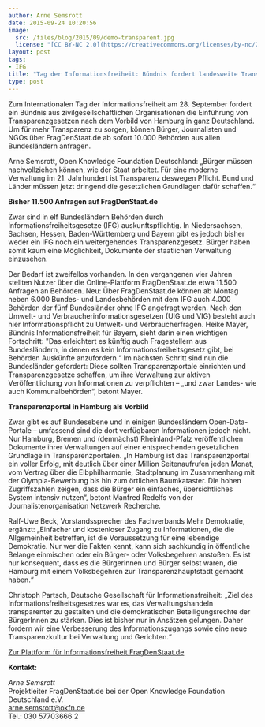```yaml
---
author: Arne Semsrott
date: 2015-09-24 10:20:56
image:
  src: /files/blog/2015/09/demo-transparent.jpg
  license: "[CC BY-NC 2.0](https://creativecommons.org/licenses/by-nc/2.0/), Leif Hinrichsen via [flickr](https://www.flickr.com/photos/leifhinrichsen/15084392262/)"
layout: post
tags:
- IFG
title: "Tag der Informationsfreiheit: Bündnis fordert landesweite Transparenzgesetze"
type: post
---
```


Zum Internationalen Tag der Informationsfreiheit am 28. September fordert ein Bündnis aus zivilgesellschaftlichen Organisationen die Einführung von Transparenzgesetzen nach dem Vorbild von Hamburg in ganz Deutschland. Um für mehr Transparenz zu sorgen, können Bürger, Journalisten und NGOs über FragDenStaat.de ab sofort 10.000 Behörden aus allen Bundesländern anfragen.

Arne Semsrott, Open Knowledge Foundation Deutschland: „Bürger müssen nachvollziehen können, wie der Staat arbeitet. Für eine moderne Verwaltung im 21. Jahrhundert ist Transparenz deswegen Pflicht. Bund und Länder müssen jetzt dringend die gesetzlichen Grundlagen dafür schaffen.“

<b>Bisher 11.500 Anfragen auf FragDenStaat.de</b>

Zwar sind in elf Bundesländern Behörden durch Informationsfreiheitsgesetze (IFG) auskunftspflichtig. In Niedersachsen, Sachsen, Hessen, Baden-Württemberg und Bayern gibt es jedoch bisher weder ein IFG noch ein weitergehendes Transparenzgesetz. Bürger haben somit kaum eine Möglichkeit, Dokumente der staatlichen Verwaltung einzusehen.

Der Bedarf ist zweifellos vorhanden. In den vergangenen vier Jahren stellten Nutzer über die Online-Plattform FragDenStaat.de etwa 11.500 Anfragen an Behörden. Neu: Über FragDenStaat.de können ab Montag neben 6.000 Bundes- und Landesbehörden mit dem IFG auch 4.000 Behörden der fünf Bundesländer ohne IFG angefragt werden. Nach den Umwelt- und Verbraucherinformationsgesetzen (UIG und VIG) besteht auch hier Informationspflicht zu Umwelt- und Verbraucherfragen. Heike Mayer, Bündnis Informationsfreiheit für Bayern, sieht darin einen wichtigen Fortschritt: "Das erleichtert es künftig auch Fragestellern aus Bundesländern, in denen es kein Informationsfreiheitsgesetz gibt, bei Behörden Auskünfte anzufordern.“  Im nächsten Schritt sind nun die Bundesländer gefordert: Diese sollten Transparenzportale einrichten und Transparenzgesetze schaffen, um ihre Verwaltung zur aktiven Veröffentlichung von Informationen zu verpflichten – „und zwar Landes- wie auch Kommunalbehörden“, betont Mayer.

<b>Transparenzportal in Hamburg als Vorbild</b>

Zwar gibt es auf Bundesebene und in einigen Bundesländern Open-Data-Portale – umfassend sind die dort verfügbaren Informationen jedoch nicht. Nur Hamburg, Bremen und (demnächst) Rheinland-Pfalz veröffentlichen Dokumente ihrer Verwaltungen auf einer entsprechenden gesetzlichen Grundlage in Transparenzportalen. „In Hamburg ist das Transparenzportal ein voller Erfolg, mit deutlich über einer Million Seitenaufrufen jeden Monat, vom Vertrag über die Elbphilharmonie, Stadtplanung im Zusammenhang mit der Olympia-Bewerbung bis hin zum örtlichen Baumkataster. Die hohen Zugriffszahlen zeigen, dass die Bürger ein einfaches, übersichtliches System intensiv nutzen“, betont Manfred Redelfs von der Journalistenorganisation Netzwerk Recherche.

Ralf-Uwe Beck, Vorstandssprecher des Fachverbands Mehr Demokratie, ergänzt: „Einfacher und kostenloser Zugang zu Informationen, die die Allgemeinheit betreffen, ist die Voraussetzung für eine lebendige Demokratie. Nur wer die Fakten kennt, kann sich sachkundig in öffentliche Belange einmischen oder ein Bürger- oder Volksbegehren anstoßen. Es ist nur konsequent, dass es die Bürgerinnen und Bürger selbst waren, die Hamburg mit einem Volksbegehren zur Transparenzhauptstadt gemacht haben.“

Christoph Partsch, Deutsche Gesellschaft für Informationsfreiheit: „Ziel des Informationsfreiheitsgesetzes war es, das Verwaltungshandeln transparenter zu gestalten und die demokratischen Beteiligungsrechte der BürgerInnen zu stärken. Dies ist bisher nur in Ansätzen gelungen. Daher fordern wir eine Verbesserung des Informationszugangs sowie eine neue Transparenzkultur bei Verwaltung und Gerichten.“

<a href="https://fragdenstaat.de">Zur Plattform für Informationsfreiheit FragDenStaat.de</a>
 

<b>Kontakt:</b>

<i>Arne Semsrott</i><br>
Projektleiter FragDenStaat.de bei der Open Knowledge Foundation Deutschland e.V.<br>
arne.semsrott@okfn.de<br>
Tel.: 030 57703666 2
